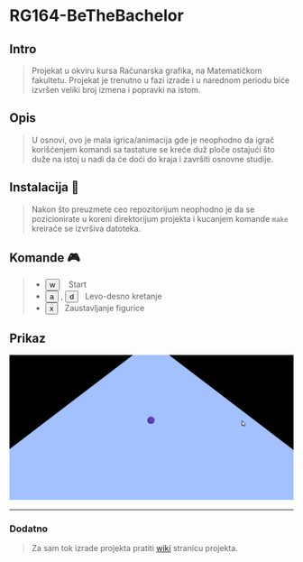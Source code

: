 # RG164-BeTheBachelor



## Intro

>Projekat u okviru kursa Računarska grafika, 
na Matematičkom fakultetu.
>Projekat je trenutno u fazi izrade i u narednom
periodu biće izvršen veliki broj izmena i popravki
na istom.

## Opis
> U osnovi, ovo je mala igrica/animacija
gde je neophodno da igrač korišćenjem komandi
sa tastature se kreće duž ploče ostajući što
duže na istoj u nadi da će doći do kraja
i završiti osnovne studije.

## Instalacija :construction:
>Nakon što preuzmete ceo repozitorijum 
neophodno je da se pozicionirate u koreni
direktorijum projekta i kucanjem komande `make`
kreiraće se izvršiva datoteka.



## Komande  :video_game:
>* <button>w</button> &nbsp;&nbsp; Start
>* <button>a</button> , <button>d</button> &nbsp;&nbsp;Levo-desno kretanje
>* <button>x</button>&nbsp;&nbsp; Zaustavljanje figurice


## Prikaz
![Prikaz](screenshots/1_report.png)


---

### Dodatno
>Za sam tok izrade projekta pratiti 
[wiki](https://github.com/MATF-RG18/RG165-bethebachelor/wiki) 
stranicu projekta.
